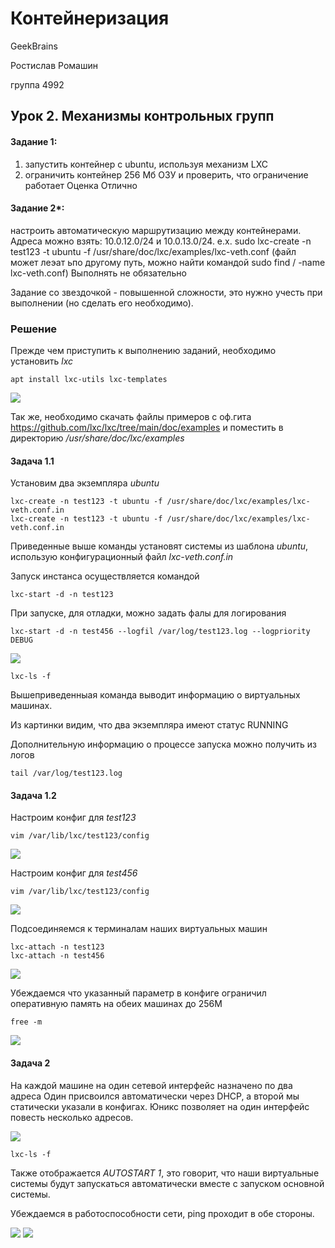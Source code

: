# Контейнеризация

GeekBrains

Ростислав Ромашин

группа 4992

## Урок 2. Механизмы контрольных групп

#### Задание 1:

1. запустить контейнер с ubuntu, используя механизм LXC
2. ограничить контейнер 256 Мб ОЗУ и проверить, что ограничение работает
   Оценка Отлично

#### Задание 2*:

настроить автоматическую маршрутизацию между контейнерами. Адреса можно взять: 10.0.12.0/24 и 10.0.13.0/24. e.x. sudo lxc-create -n test123 -t ubuntu -f /usr/share/doc/lxc/examples/lxc-veth.conf (файл может леэат ьпо другому путь, можно найти командой sudo find / -name lxc-veth.conf)
Выполнять не обязательно

Задание со звездочкой - повышенной сложности, это нужно учесть при выполнении (но сделать его необходимо).

### Решение

Прежде чем приступить к выполнению заданий, необходимо установить *lxc*

```
apt install lxc-utils lxc-templates
```

<img src=pics/01.png>

Так же, необходимо скачать файлы примеров с оф.гита https://github.com/lxc/lxc/tree/main/doc/examples и поместить в директорию */usr/share/doc/lxc/examples*

#### Задача 1.1

Установим два экземпляра *ubuntu*

```
lxc-create -n test123 -t ubuntu -f /usr/share/doc/lxc/examples/lxc-veth.conf.in
lxc-create -n test123 -t ubuntu -f /usr/share/doc/lxc/examples/lxc-veth.conf.in
```

Приведенные выше команды установят системы из шаблона *ubuntu*, использую конфигурационный файл *lxc-veth.conf.in*

Запуск инстанса осуществляется командой

```
lxc-start -d -n test123
```

При запуске, для отладки, можно задать фалы для логирования

```
lxc-start -d -n test456 --logfil /var/log/test123.log --logpriority DEBUG
```

<img src=pics/02.png>

```
lxc-ls -f
```

Вышеприведенныая команда выводит информацию о виртуальных машинах.

Из картинки видим, что два экземпляра имеют статус RUNNING

Дополнительную информацию о процессе запуска можно получить из логов

```
tail /var/log/test123.log
```

#### Задача 1.2

Настроим конфиг для *test123*

```
vim /var/lib/lxc/test123/config
```

<img src=pics/03.png>

Настроим конфиг для *test456*

```
vim /var/lib/lxc/test123/config
```

<img src=pics/04.png>

Подсоединяемся к терминалам наших виртуальных машин

```
lxc-attach -n test123
lxc-attach -n test456
```

<img src=pics/05.png>

Убеждаемся что указанный параметр в конфиге ограничил оперативную память на обеих машинах до 256М

```
free -m
```

<img src=pics/06.png>

#### Задача 2

На каждой машине на один сетевой интерфейс назначено по два адреса
Один присвоился автоматически через DHCP, а второй мы статически указали в конфигах. Юникс позволяет на один интерфейс повесть несколько адресов.

<img src=pics/07.png>

```
lxc-ls -f
```

Также отображается *AUTOSTART 1*, это говорит, что наши виртуальные системы будут запускаться автоматически вместе с запуском основной системы.

Убеждаемся в работоспособности сети, ping проходит в обе стороны.

<img src=pics/08.png>

<img src=pics/09.png>
